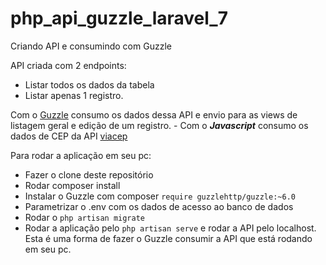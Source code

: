 # php_api_guzzle_laravel_7
Criando API e consumindo com Guzzle

API criada com 2 endpoints: 
- Listar todos os dados da tabela 
- Listar apenas 1 registro.

Com o [Guzzle](http://docs.guzzlephp.org/en/stable/) consumo os dados dessa API e envio para as views de listagem geral e edição de um registro. - 
Com o ***Javascript*** consumo os dados de CEP da API [viacep](https://viacep.com.br/) 

Para rodar a aplicação em seu pc:
- Fazer o clone deste repositório
- Rodar composer install
- Instalar o Guzzle com composer `require guzzlehttp/guzzle:~6.0`
- Parametrizar o .env com os dados de acesso ao banco de dados
- Rodar o `php artisan migrate`
- Rodar a aplicação pelo `php artisan serve` e rodar a API pelo localhost.
Esta é uma forma de fazer o Guzzle consumir a API que está rodando em seu pc.

